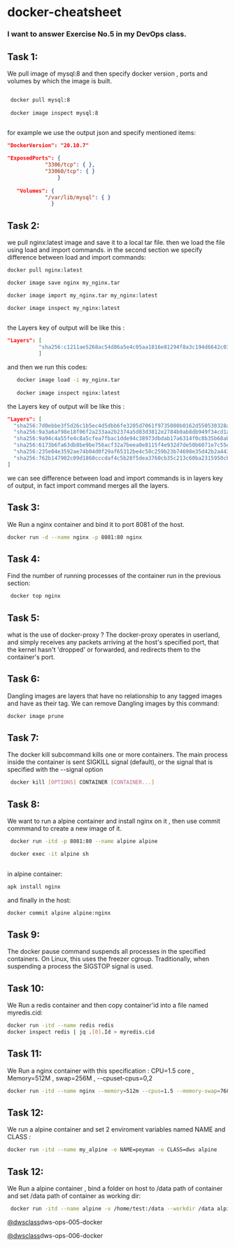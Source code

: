 # docker-cheatsheet
### I want to answer Exercise No.5 in my DevOps class. 

## Task 1:
We pull image of mysql:8 and then specify docker version , ports and volumes by which the image is built.
``` bash

 docker pull mysql:8
 
 docker image inspect mysql:8
 
```
for example we use the output json and specify mentioned items:
```json
"DockerVersion": "20.10.7"

"ExposedPorts": {
            "3306/tcp": { },
            "33060/tcp": { }
                }
                                                        
   "Volumes": {
            "/var/lib/mysql": { }
              }
```

## Task 2:
we pull nginx:latest image and save it to a local tar file. then we load the file using load and import commands. in the second section we specify difference between load and import commands:
```bash
docker pull nginx:latest  

docker image save nginx my_nginx.tar

docker image import my_nginx.tar my_nginx:latest

docker image inspect my_nginx:latest 
   
```
the Layers key of output will be like this :
```json
"Layers": [
          "sha256:c1211ae5268ac54d86a5e4c05aa1816e81294f8a3c194d6642c01a8194a5ba0d"
          ]
```
and then we run this codes:
```bash
   docker image load -i my_nginx.tar 
   
   docker image inspect nginx:latest 

```
the Layers key of output will be like this :

```json
"Layers": [
  "sha256:7d0ebbe3f5d26c1b5ec4d5dbb6fe3205d7061f9735080b0162d550530328abd6",
  "sha256:9a3a6af98e18f06f2a233aa2b2374a5d83d3812e2784b0ab8db949f34cd1a7d6",
  "sha256:9a94c4a55fe4c8a5cfea7fbac1dde94c38973dbdab17a6314f0c8b35b68aba95",
  "sha256:6173b6fa63db8be9be756acf32a7beea0e8115f4e932d7de50b6071e7c55ee50",
  "sha256:235e04e3592ae74b04d0f29af65312be4c50c259b23b74698e35d42b2a4430ab",
  "sha256:762b147902c09d1860cccdaf4c5b28f5dea3760cb35c213c60ba2315950cbdaa"
]
```
we can see difference between load and import commands is in layers key of output, in fact import command merges all the layers.

## Task 3:
We Run a nginx container and bind it to port 8081 of the host.
```bash
docker run -d --name nginx -p 8081:80 nginx
```
 ## Task 4:
 Find the number of running processes of the container run in the previous section:
 
 ```bash
  docker top nginx
 ```

 ## Task 5:
 what is the use of docker-proxy ?
 The docker-proxy operates in userland, and simply receives any packets arriving at the host's specified port, 
 that the kernel hasn't 'dropped' or forwarded, and redirects them to the container's port.
 
 ## Task 6:
 Dangling images are layers that have no relationship to any tagged images and have <none> as their tag. 
 We can remove Dangling images by this command:
 ```bash
 docker image prune
 ```
 ## Task 7:
 The docker kill subcommand kills one or more containers. The main process inside the container is sent SIGKILL signal (default), or the signal that is specified with the --signal option
 ```bash
  docker kill [OPTIONS] CONTAINER [CONTAINER...]
```
  ## Task 8:
 We want to run a alpine container and install nginx on it , then use commit commmand to create a new image of it.
```bash
 docker run -itd -p 8081:80 --name alpine alpine

 docker exec -it alpine sh
 
```
in alpine container:
 ```bash
 apk install nginx
 ```
 and finally in the host:
 ```bash
 docker commit alpine alpine:nginx
 ```
 ## Task 9:

The docker pause command suspends all processes in the specified containers. On Linux, this uses the freezer cgroup. Traditionally, when suspending a process the SIGSTOP signal is used.
 
 ## Task 10:
 We Run a redis container and then copy container'id into a file named myredis.cid:
 ```bash
 docker run -itd --name redis redis 
 docker inspect redis | jq .[0].Id > myredis.cid
 ```
 ## Task 11:
 We Run a nginx container with this specification : CPU=1.5 core , Memory=512M , swap=256M , --cpuset-cpus=0,2
 ```bash
 docker run -itd --name nginx --memory=512m --cpus=1.5 --memory-swap=768m  --cpuset-cpus=0,2 nginx:latest

 ```
 
  ## Task 12:
 We run a alpine container and set 2 enviroment variables named NAME and CLASS :
 ```bash
 docker run -itd --name my_alpine -e NAME=peyman -e CLASS=dws alpine

 ```
   ## Task 12:
  We Run a alpine container , bind a folder on host to /data path of container and set /data path of container as working dir:
```bash
 docker run -itd --name alpine -v /home/test:/data --workdir /data alpine 
```

[@dwsclass](https://github.com/dwsclass)dws-ops-005-docker
 
[@dwsclass](https://github.com/dwsclass)dws-ops-006-docker
